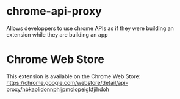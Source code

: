 # chrome-api-proxy
Allows developpers to use chrome APIs as if they were building an extension while they are building an app

# Chrome Web Store
This extension is available on the Chrome Web Store: https://chrome.google.com/webstore/detail/api-proxy/nbkaplidonnphljpmolopeigkfjihdoh
